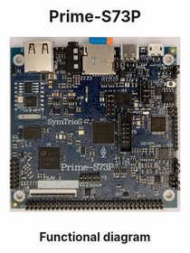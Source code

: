 <h1 align="center">Prime-S73P</h1>
<p align="center">
<img src="https://github.com/SymTrioS/Prime-S73P/blob/main/Jpg/Prime-S73P_01.jpg" width="60%"></p>
<h2 align="center">Functional diagram</h2>
<p align="center">
<pdf src="https://github.com/SymTrioS/Prime-S73P/blob/main/Jpg/Prime-S73P_Func.jpg" width="100%"></p>

